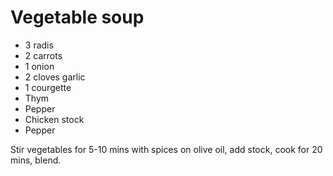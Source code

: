 # Vegetable soup


* 3 radis
* 2 carrots
* 1 onion
* 2 cloves garlic
* 1 courgette
* Thym
* Pepper
* Chicken stock
* Pepper

Stir vegetables for 5-10 mins with spices on olive oil, add stock, cook for 20 mins, blend.
